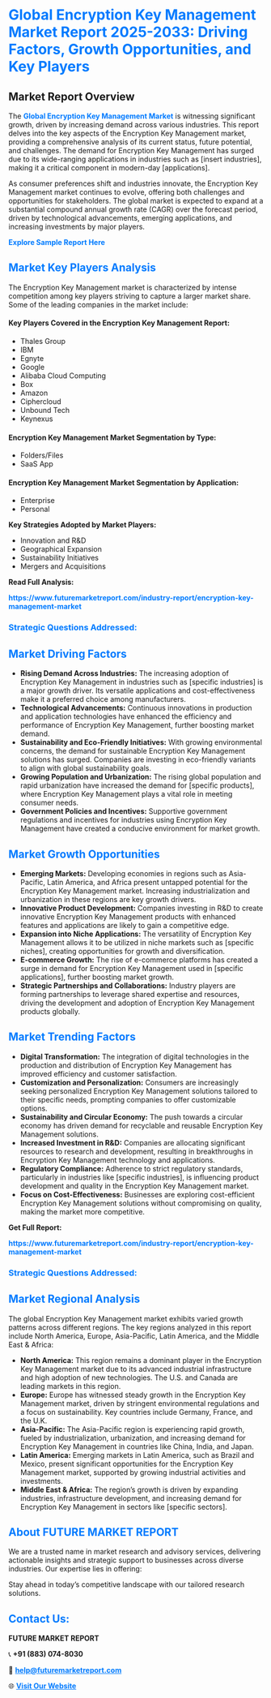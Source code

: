 <h1 style="color: #007BFF;">Global Encryption Key Management Market Report 2025-2033: Driving Factors, Growth Opportunities, and Key Players</h1>

<section id="overview">
<h2>Market Report Overview</h2>
<p>The <a href="https://www.futuremarketreport.com/industry-report/encryption-key-management-market" style="color: #007BFF; text-decoration: none;"><strong>Global Encryption Key Management Market</strong></a> is witnessing significant growth, driven by increasing demand across various industries. This report delves into the key aspects of the Encryption Key Management market, providing a comprehensive analysis of its current status, future potential, and challenges. The demand for Encryption Key Management has surged due to its wide-ranging applications in industries such as [insert industries], making it a critical component in modern-day [applications].</p>
<p>As consumer preferences shift and industries innovate, the Encryption Key Management market continues to evolve, offering both challenges and opportunities for stakeholders. The global market is expected to expand at a substantial compound annual growth rate (CAGR) over the forecast period, driven by technological advancements, emerging applications, and increasing investments by major players.</p>
</section>

<section id="overview">
<p><a href="https://www.futuremarketreport.com/request-sample/reportId=26722" style="color: #007BFF; text-decoration: none;"><strong>Explore Sample Report Here</strong></a></p>
</section>

<section id="key-players">
<h2 style="color: #007BFF;">Market Key Players Analysis</h2>
<p>The Encryption Key Management market is characterized by intense competition among key players striving to capture a larger market share. Some of the leading companies in the market include:</p>
<h4>Key Players Covered in the Encryption Key Management Report:</h4>
<ul><li>Thales Group</li><li>IBM</li><li>Egnyte</li><li>Google</li><li>Alibaba Cloud Computing</li><li>Box</li><li>Amazon</li><li>Ciphercloud</li><li>Unbound Tech</li><li>Keynexus</li></ul>
<h4>Encryption Key Management Market Segmentation by Type:</h4>
<ul><li>Folders/Files</li><li>SaaS App</li></ul>

<h4>Encryption Key Management Market Segmentation by Application:</h4>
<ul><li>Enterprise</li><li>Personal</li></ul>
<p><strong>Key Strategies Adopted by Market Players:</strong></p>
<ul>
<li>Innovation and R&D</li>
<li>Geographical Expansion</li>
<li>Sustainability Initiatives</li>
<li>Mergers and Acquisitions</li>
</ul>
</section>

<section>
<p><strong>Read Full Analysis: </strong></p><a href="https://www.futuremarketreport.com/industry-report/encryption-key-management-market" style="color: #007BFF; text-decoration: none;"><strong>https://www.futuremarketreport.com/industry-report/encryption-key-management-market</strong></a>
<h3 style="color: #007BFF;">Strategic Questions Addressed:</h3>
</section>

<section id="driving-factors">
<h2 style="color: #007BFF;">Market Driving Factors</h2>
<ul>
<li><strong>Rising Demand Across Industries:</strong> The increasing adoption of Encryption Key Management in industries such as [specific industries] is a major growth driver. Its versatile applications and cost-effectiveness make it a preferred choice among manufacturers.</li>
<li><strong>Technological Advancements:</strong> Continuous innovations in production and application technologies have enhanced the efficiency and performance of Encryption Key Management, further boosting market demand.</li>
<li><strong>Sustainability and Eco-Friendly Initiatives:</strong> With growing environmental concerns, the demand for sustainable Encryption Key Management solutions has surged. Companies are investing in eco-friendly variants to align with global sustainability goals.</li>
<li><strong>Growing Population and Urbanization:</strong> The rising global population and rapid urbanization have increased the demand for [specific products], where Encryption Key Management plays a vital role in meeting consumer needs.</li>
<li><strong>Government Policies and Incentives:</strong> Supportive government regulations and incentives for industries using Encryption Key Management have created a conducive environment for market growth.</li>
</ul>
</section>

<section id="growth-opportunities">
<h2 style="color: #007BFF;">Market Growth Opportunities</h2>
<ul>
<li><strong>Emerging Markets:</strong> Developing economies in regions such as Asia-Pacific, Latin America, and Africa present untapped potential for the Encryption Key Management market. Increasing industrialization and urbanization in these regions are key growth drivers.</li>
<li><strong>Innovative Product Development:</strong> Companies investing in R&D to create innovative Encryption Key Management products with enhanced features and applications are likely to gain a competitive edge.</li>
<li><strong>Expansion into Niche Applications:</strong> The versatility of Encryption Key Management allows it to be utilized in niche markets such as [specific niches], creating opportunities for growth and diversification.</li>
<li><strong>E-commerce Growth:</strong> The rise of e-commerce platforms has created a surge in demand for Encryption Key Management used in [specific applications], further boosting market growth.</li>
<li><strong>Strategic Partnerships and Collaborations:</strong> Industry players are forming partnerships to leverage shared expertise and resources, driving the development and adoption of Encryption Key Management products globally.</li>
</ul>
</section>

<section id="trending-factors">
<h2 style="color: #007BFF;">Market Trending Factors</h2>
<ul>
<li><strong>Digital Transformation:</strong> The integration of digital technologies in the production and distribution of Encryption Key Management has improved efficiency and customer satisfaction.</li>
<li><strong>Customization and Personalization:</strong> Consumers are increasingly seeking personalized Encryption Key Management solutions tailored to their specific needs, prompting companies to offer customizable options.</li>
<li><strong>Sustainability and Circular Economy:</strong> The push towards a circular economy has driven demand for recyclable and reusable Encryption Key Management solutions.</li>
<li><strong>Increased Investment in R&D:</strong> Companies are allocating significant resources to research and development, resulting in breakthroughs in Encryption Key Management technology and applications.</li>
<li><strong>Regulatory Compliance:</strong> Adherence to strict regulatory standards, particularly in industries like [specific industries], is influencing product development and quality in the Encryption Key Management market.</li>
<li><strong>Focus on Cost-Effectiveness:</strong> Businesses are exploring cost-efficient Encryption Key Management solutions without compromising on quality, making the market more competitive.</li>
</ul>
</section>

<section>
<p><strong>Get Full Report: </strong></p><a href="https://www.futuremarketreport.com/industry-report/encryption-key-management-market" style="color: #007BFF; text-decoration: none;"><strong>https://www.futuremarketreport.com/industry-report/encryption-key-management-market</strong></a>
<h3 style="color: #007BFF;">Strategic Questions Addressed:</h3>
</section>


<section id="regional-analysis">
<h2 style="color: #007BFF;">Market Regional Analysis</h2>
<p>The global Encryption Key Management market exhibits varied growth patterns across different regions. The key regions analyzed in this report include North America, Europe, Asia-Pacific, Latin America, and the Middle East & Africa:</p>
<ul>
<li><strong>North America:</strong> This region remains a dominant player in the Encryption Key Management market due to its advanced industrial infrastructure and high adoption of new technologies. The U.S. and Canada are leading markets in this region.</li>
<li><strong>Europe:</strong> Europe has witnessed steady growth in the Encryption Key Management market, driven by stringent environmental regulations and a focus on sustainability. Key countries include Germany, France, and the U.K.</li>
<li><strong>Asia-Pacific:</strong> The Asia-Pacific region is experiencing rapid growth, fueled by industrialization, urbanization, and increasing demand for Encryption Key Management in countries like China, India, and Japan.</li>
<li><strong>Latin America:</strong> Emerging markets in Latin America, such as Brazil and Mexico, present significant opportunities for the Encryption Key Management market, supported by growing industrial activities and investments.</li>
<li><strong>Middle East & Africa:</strong> The region’s growth is driven by expanding industries, infrastructure development, and increasing demand for Encryption Key Management in sectors like [specific sectors].</li>
</ul>
</section>

<footer>
<h2 style="color: #007BFF;">About FUTURE MARKET REPORT</h2>
<p>We are a trusted name in market research and advisory services, delivering actionable insights and strategic support to businesses across diverse industries. Our expertise lies in offering:</p>

<p>Stay ahead in today’s competitive landscape with our tailored research solutions.</p>

<h2 style="color: #007BFF;">Contact Us:</h2>
<p><strong>FUTURE MARKET REPORT</strong></p>
<p>📞 <strong>+91 (883) 074-8030</strong></p>
<p>📧 <strong><a href="mailto:help@futuremarketreport.com" style="color: #007BFF;">help@futuremarketreport.com</a></strong></p>
<p>🌐 <strong><a href="https://www.futuremarketreport.com/" style="color: #007BFF;">Visit Our Website</a></strong></p>
</footer>